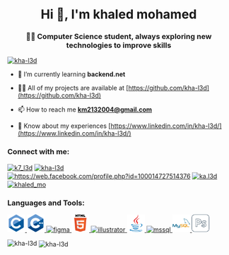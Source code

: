 <h1 align="center">Hi 👋, I'm khaled mohamed</h1>
<h3 align="center">👨‍💻 Computer Science student, always exploring new technologies to improve skills</h3>

<p align="left"> <a href="https://github.com/ryo-ma/github-profile-trophy"><img src="https://github-profile-trophy.vercel.app/?username=kha-l3d" alt="kha-l3d" /></a> </p>

- 🌱 I’m currently learning **backend.net**

- 👨‍💻 All of my projects are available at [https://github.com/kha-l3d](https://github.com/kha-l3d)

- 📫 How to reach me **km2132004@gmail.com**

- 📄 Know about my experiences [https://www.linkedin.com/in/kha-l3d/](https://www.linkedin.com/in/kha-l3d/)

<h3 align="left">Connect with me:</h3>
<p align="left">
<a href="https://twitter.com/k7_l3d" target="blank"><img align="center" src="https://raw.githubusercontent.com/rahuldkjain/github-profile-readme-generator/master/src/images/icons/Social/twitter.svg" alt="k7_l3d" height="30" width="40" /></a>
<a href="https://linkedin.com/in/kha-l3d" target="blank"><img align="center" src="https://raw.githubusercontent.com/rahuldkjain/github-profile-readme-generator/master/src/images/icons/Social/linked-in-alt.svg" alt="kha-l3d" height="30" width="40" /></a>
<a href="https://fb.com/https://web.facebook.com/profile.php?id=100014727514376" target="blank"><img align="center" src="https://raw.githubusercontent.com/rahuldkjain/github-profile-readme-generator/master/src/images/icons/Social/facebook.svg" alt="https://web.facebook.com/profile.php?id=100014727514376" height="30" width="40" /></a>
<a href="https://instagram.com/ka.l3d" target="blank"><img align="center" src="https://raw.githubusercontent.com/rahuldkjain/github-profile-readme-generator/master/src/images/icons/Social/instagram.svg" alt="ka.l3d" height="30" width="40" /></a>
<a href="https://www.behance.net/khaled_mo" target="blank"><img align="center" src="https://raw.githubusercontent.com/rahuldkjain/github-profile-readme-generator/master/src/images/icons/Social/behance.svg" alt="khaled_mo" height="30" width="40" /></a>
</p>

<h3 align="left">Languages and Tools:</h3>
<p align="left"> <a href="https://www.cprogramming.com/" target="_blank" rel="noreferrer"> <img src="https://raw.githubusercontent.com/devicons/devicon/master/icons/c/c-original.svg" alt="c" width="40" height="40"/> </a> <a href="https://www.w3schools.com/cpp/" target="_blank" rel="noreferrer"> <img src="https://raw.githubusercontent.com/devicons/devicon/master/icons/cplusplus/cplusplus-original.svg" alt="cplusplus" width="40" height="40"/> </a> <a href="https://www.figma.com/" target="_blank" rel="noreferrer"> <img src="https://www.vectorlogo.zone/logos/figma/figma-icon.svg" alt="figma" width="40" height="40"/> </a> <a href="https://www.w3.org/html/" target="_blank" rel="noreferrer"> <img src="https://raw.githubusercontent.com/devicons/devicon/master/icons/html5/html5-original-wordmark.svg" alt="html5" width="40" height="40"/> </a> <a href="https://www.adobe.com/in/products/illustrator.html" target="_blank" rel="noreferrer"> <img src="https://www.vectorlogo.zone/logos/adobe_illustrator/adobe_illustrator-icon.svg" alt="illustrator" width="40" height="40"/> </a> <a href="https://www.java.com" target="_blank" rel="noreferrer"> <img src="https://raw.githubusercontent.com/devicons/devicon/master/icons/java/java-original.svg" alt="java" width="40" height="40"/> </a> <a href="https://www.microsoft.com/en-us/sql-server" target="_blank" rel="noreferrer"> <img src="https://www.svgrepo.com/show/303229/microsoft-sql-server-logo.svg" alt="mssql" width="40" height="40"/> </a> <a href="https://www.mysql.com/" target="_blank" rel="noreferrer"> <img src="https://raw.githubusercontent.com/devicons/devicon/master/icons/mysql/mysql-original-wordmark.svg" alt="mysql" width="40" height="40"/> </a> <a href="https://www.photoshop.com/en" target="_blank" rel="noreferrer"> <img src="https://raw.githubusercontent.com/devicons/devicon/master/icons/photoshop/photoshop-line.svg" alt="photoshop" width="40" height="40"/> </a> </p>

<p><img align="left" src="https://github-readme-stats.vercel.app/api/top-langs?username=kha-l3d&show_icons=true&locale=en&layout=compact" alt="kha-l3d" /></p>

<p>&nbsp;<img align="center" src="https://github-readme-stats.vercel.app/api?username=kha-l3d&show_icons=true&locale=en" alt="kha-l3d" /></p>
